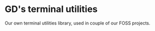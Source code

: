 # GD's terminal utilities

Our own terminal utilities library, used in couple of our FOSS projects.
